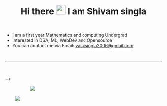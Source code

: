 <h1 align = "center"> Hi there <img src="https://raw.githubusercontent.com/MartinHeinz/MartinHeinz/master/wave.gif" width="30px"> I am Shivam singla </h1> 
<br />

- I am a first year Mathematics and computing Undergrad
- Interested in DSA, ML, WebDev and Opensource 
- You can contact me via Email: vasusingla2006@gmail.com


<br />

<hr />

<br />

-->
<div align = "center" style="display: flex; flex-direction: row;">
 <img class="img" style = "padding:2rem" src="https://github-readme-stats.vercel.app/api?username=ShivamSingla13&count_private=true&show_icons=true&theme=tokyonight&hide=stars" />
 <img class="img" src="https://github-readme-stats.vercel.app/api/top-langs/?username=ShivamSingla13&layout=compact&theme=tokyonight" />
</div>
